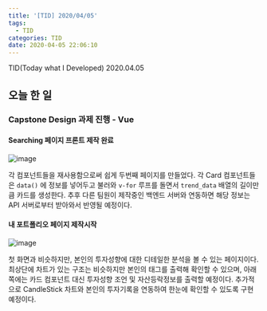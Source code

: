 ```yaml
---
title: '[TID] 2020/04/05'
tags:
  - TID
categories: TID
date: 2020-04-05 22:06:10
---
```

TID(Today what I Developed) 2020.04.05
<!-- excerpt -->
## 오늘 한 일
### Capstone Design 과제 진행 - Vue
#### Searching 페이지 프론트 제작 완료

![image](https://user-images.githubusercontent.com/29659112/78506901-e3a23380-77b7-11ea-84c8-4e9b183813f0.png)

각 컴포넌트들을 재사용함으로써 쉽게 두번째 페이지를 만들었다.
각 Card 컴포넌트들은 `data()` 에 정보를 넣어두고 불러와 `v-for` 루프를 돌면서 `trend_data` 배열의 길이만큼 카드를 생성한다. 추후 다른 팀원이 제작중인 백엔드 서버와 연동하면 해당 정보는 API 서버로부터 받아와서 반영될 예정이다.

#### 내 포트폴리오 페이지 제작시작
![image](https://user-images.githubusercontent.com/29659112/78506961-472c6100-77b8-11ea-9b8c-67017f276a70.png)

첫 화면과 비슷하지만, 본인의 투자성향에 대한 디테일한 분석을 볼 수 있는 페이지이다.
최상단에 차트가 있는 구조는 비슷하지만 본인의 태그를 출력해 확인할 수 있으며, 아래쪽에는 카드 컴포넌트 대신 투자성향 조언 및 자산등락정보를 출력할 예정이다. 추가적으로 CandleStick 차트와 본인의 투자기록을 연동하여 한눈에 확인할 수 있도록 구현 예정이다.